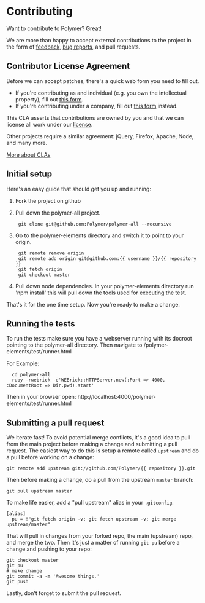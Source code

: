 # Contributing

Want to contribute to Polymer? Great!

We are more than happy to accept external contributions to the project in the form of [feedback](https://groups.google.com/forum/?fromgroups=#!forum/polymer-dev), [bug reports](../../issues), and pull requests.

## Contributor License Agreement

Before we can accept patches, there's a quick web form you need to fill out.

- If you're contributing as and individual (e.g. you own the intellectual property), fill out [this form](http://code.google.com/legal/individual-cla-v1.0.html).
- If you're contributing under a company, fill out [this form](http://code.google.com/legal/corporate-cla-v1.0.html) instead.

This CLA asserts that contributions are owned by you and that we can license all work under our [license](LICENSE).

Other projects require a similar agreement: jQuery, Firefox, Apache, Node, and many more.

[More about CLAs](https://www.google.com/search?q=Contributor%20License%20Agreement)

## Initial setup

Here's an easy guide that should get you up and running:

1. Fork the project on github
2. Pull down the polymer-all project.

        git clone git@github.com:Polymer/polymer-all --recursive

3. Go to the polymer-elements directory and switch it to point to your origin.

        git remote remove origin
        git remote add origin git@github.com:{{ username }}/{{ repository }}
        git fetch origin
        git checkout master

4. Pull down node dependencies. In your polymer-elements directory run 'npm install' this will pull down the tools used for executing the test. 

That's it for the one time setup. Now you're ready to make a change.

## Running the tests

To run the tests make sure you have a webserver running with its docroot pointing to the polymer-all directory.  Then navigate to /polymer-elements/test/runner.html

For Example:

      cd polymer-all
      ruby -rwebrick -e'WEBrick::HTTPServer.new(:Port => 4000, :DocumentRoot => Dir.pwd).start'

Then in your browser open: http://localhost:4000/polymer-elements/test/runner.html

## Submitting a pull request

We iterate fast! To avoid potential merge conflicts, it's a good idea to pull from the main project before making a change and submitting a pull request. The easiest way to do this is setup a remote called `upstream` and do a pull before working on a change:

    git remote add upstream git://github.com/Polymer/{{ repository }}.git

Then before making a change, do a pull from the upstream `master` branch:

    git pull upstream master

To make life easier, add a "pull upstream" alias in your `.gitconfig`:

    [alias]
      pu = !"git fetch origin -v; git fetch upstream -v; git merge upstream/master"

That will pull in changes from your forked repo, the main (upstream) repo, and merge the two. Then it's just a matter of running `git pu` before a change and pushing to your repo:

    git checkout master
    git pu
    # make change
    git commit -a -m 'Awesome things.'
    git push

Lastly, don't forget to submit the pull request.
